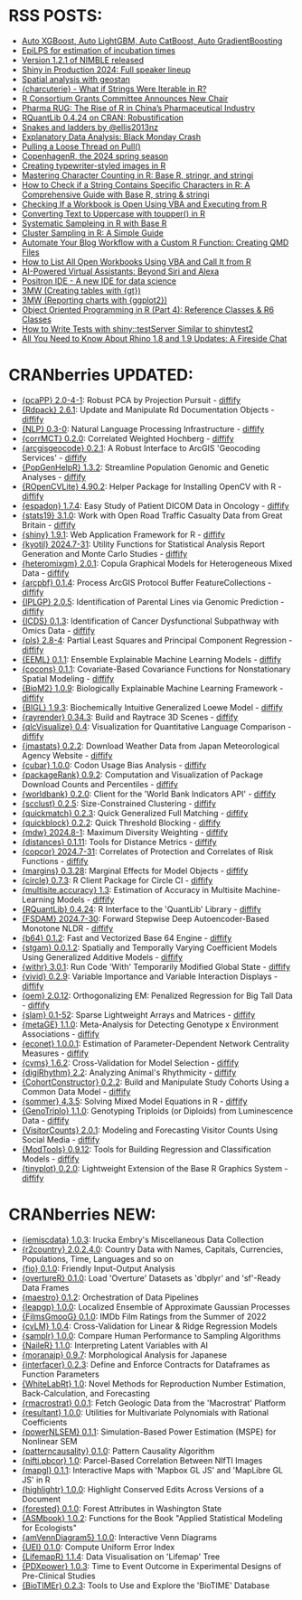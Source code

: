 # RSS POSTS: ##

+ [Auto XGBoost, Auto LightGBM, Auto CatBoost, Auto GradientBoosting](https://thierrymoudiki.github.io/blog/2024/08/05/python/r/unibooster)
+ [EpiLPS for estimation of incubation times](https://statsandr.com/blog/epilps-for-estimation-of-incubation-times/)
+ [Version 1.2.1 of NIMBLE released](https://r-nimble.org/version-1-2-1-of-nimble-released?utm_source=rss&utm_medium=rss&utm_campaign=version-1-2-1-of-nimble-released)
+ [Shiny in Production 2024: Full speaker lineup](https://www.jumpingrivers.com/blog/shiny-in-production-2024-full-lineup/)
+ [Spatial analysis with geostan](https://www.r-spatial.org//r/2024/08/02/geostan-introduction.html)
+ [{charcuterie} - What if Strings Were Iterable in R?](https://jcarroll.com.au/2024/08/03/charcuterie-what-if-strings-were-iterable-in-r/)
+ [R Consortium Grants Committee Announces New Chair](https://www.r-consortium.org/blog/2024/08/02/r-consortium-grants-working-group-announces-new-chair)
+ [Pharma RUG: The Rise of R in China’s Pharmaceutical Industry](https://www.r-consortium.org/blog/2024/08/01/pharma-rug-the-rise-of-r-in-chinas-pharmaceutical-industry)
+ [RQuantLib 0.4.24 on CRAN: Robustification](http://dirk.eddelbuettel.com/blog/2024/07/31#rquantlib_0.4.24)
+ [Snakes and ladders by @ellis2013nz](https://freerangestats.info/blog/2024/08/10/snakes-and-ladders)
+ [Explanatory Data Analysis: Black Monday Crash](https://datageeek.com/2024/08/07/black-monday-crash/)
+ [Pulling a Loose Thread on Pull()](https://win-vector.com/2024/08/01/pulling-a-lose-thread-on-pull/)
+ [CopenhagenR, the 2024 spring season](https://sumsar.net/blog/copenhagenr-2024-spring-season/)
+ [Creating typewriter-styled images in R](https://nrennie.rbind.io/blog/creating-typewriter-images-r/)
+ [Mastering Character Counting in R: Base R, stringr, and stringi](https://www.spsanderson.com/steveondata/posts/2024-08-09/)
+ [How to Check if a String Contains Specific Characters in R: A Comprehensive Guide with Base R, string & stringi](https://www.spsanderson.com/steveondata/posts/2024-08-08/)
+ [Checking If a Workbook is Open Using VBA and Executing from R](https://www.spsanderson.com/steveondata/posts/2024-08-07/)
+ [Converting Text to Uppercase with toupper() in R](https://www.spsanderson.com/steveondata/posts/2024-08-06/)
+ [Systematic Sampleing in R with Base R](https://www.spsanderson.com/steveondata/posts/2024-08-05/)
+ [Cluster Sampling in R: A Simple Guide](https://www.spsanderson.com/steveondata/posts/2024-08-02/)
+ [Automate Your Blog Workflow with a Custom R Function: Creating QMD Files](https://www.spsanderson.com/steveondata/posts/2024-08-01/)
+ [How to List All Open Workbooks Using VBA and Call It from R](https://www.spsanderson.com/steveondata/posts/2024-07-31/)
+ [AI-Powered Virtual Assistants: Beyond Siri and Alexa](https://www.remixinstitute.com/ai-powered-virtual-assistants-beyond-siri-and-alexa/?utm_source=rss&utm_medium=rss&utm_campaign=ai-powered-virtual-assistants-beyond-siri-and-alexa)
+ [Positron IDE - A new IDE for data science](https://drmowinckels.io/blog/2024/positron/)
+ [3MW (Creating tables with {gt})](https://3mw.albert-rapp.de/p/gt-intro)
+ [3MW (Reporting charts with {ggplot2})](https://3mw.albert-rapp.de/p/ggplot-charts-for-reports)
+ [Object Oriented Programming in R (Part 4): Reference Classes & R6 Classes](
		https://appsilon.com/object-oriented-programming-in-r-part-4/		)
+ [How to Write Tests with shiny::testServer Similar to shinytest2](
		https://appsilon.com/how-to-write-tests-with-shiny-testserver/		)
+ [All You Need to Know About Rhino 1.8 and 1.9 Updates: A Fireside Chat](
		https://appsilon.com/all-you-need-to-know-about-rhino-1-8-and-1-9/		)
# CRANberries UPDATED: ##
+ [{pcaPP} 2.0-4-1](https://cran.r-project.org/package=pcaPP): Robust PCA by Projection Pursuit - [diffify](https://diffify.com/R/pcaPP)
+ [{Rdpack} 2.6.1](https://cran.r-project.org/package=Rdpack): Update and Manipulate Rd Documentation Objects - [diffify](https://diffify.com/R/Rdpack)
+ [{NLP} 0.3-0](https://cran.r-project.org/package=NLP): Natural Language Processing Infrastructure - [diffify](https://diffify.com/R/NLP)
+ [{corrMCT} 0.2.0](https://cran.r-project.org/package=corrMCT): Correlated Weighted Hochberg - [diffify](https://diffify.com/R/corrMCT)
+ [{arcgisgeocode} 0.2.1](https://cran.r-project.org/package=arcgisgeocode): A Robust Interface to ArcGIS 'Geocoding Services' - [diffify](https://diffify.com/R/arcgisgeocode)
+ [{PopGenHelpR} 1.3.2](https://cran.r-project.org/package=PopGenHelpR): Streamline Population Genomic and Genetic Analyses - [diffify](https://diffify.com/R/PopGenHelpR)
+ [{ROpenCVLite} 4.90.2](https://cran.r-project.org/package=ROpenCVLite): Helper Package for Installing OpenCV with R - [diffify](https://diffify.com/R/ROpenCVLite)
+ [{espadon} 1.7.4](https://cran.r-project.org/package=espadon): Easy Study of Patient DICOM Data in Oncology - [diffify](https://diffify.com/R/espadon)
+ [{stats19} 3.1.0](https://cran.r-project.org/package=stats19): Work with Open Road Traffic Casualty Data from Great Britain - [diffify](https://diffify.com/R/stats19)
+ [{shiny} 1.9.1](https://cran.r-project.org/package=shiny): Web Application Framework for R - [diffify](https://diffify.com/R/shiny)
+ [{kyotil} 2024.7-31](https://cran.r-project.org/package=kyotil): Utility Functions for Statistical Analysis Report Generation and
Monte Carlo Studies - [diffify](https://diffify.com/R/kyotil)
+ [{heteromixgm} 2.0.1](https://cran.r-project.org/package=heteromixgm): Copula Graphical Models for Heterogeneous Mixed Data - [diffify](https://diffify.com/R/heteromixgm)
+ [{arcpbf} 0.1.4](https://cran.r-project.org/package=arcpbf): Process ArcGIS Protocol Buffer FeatureCollections - [diffify](https://diffify.com/R/arcpbf)
+ [{IPLGP} 2.0.5](https://cran.r-project.org/package=IPLGP): Identification of Parental Lines via Genomic Prediction - [diffify](https://diffify.com/R/IPLGP)
+ [{ICDS} 0.1.3](https://cran.r-project.org/package=ICDS): Identification of Cancer Dysfunctional Subpathway with Omics
Data - [diffify](https://diffify.com/R/ICDS)
+ [{pls} 2.8-4](https://cran.r-project.org/package=pls): Partial Least Squares and Principal Component Regression - [diffify](https://diffify.com/R/pls)
+ [{EEML} 0.1.1](https://cran.r-project.org/package=EEML): Ensemble Explainable Machine Learning Models - [diffify](https://diffify.com/R/EEML)
+ [{cocons} 0.1.1](https://cran.r-project.org/package=cocons): Covariate-Based Covariance Functions for Nonstationary Spatial
Modeling - [diffify](https://diffify.com/R/cocons)
+ [{BioM2} 1.0.9](https://cran.r-project.org/package=BioM2): Biologically Explainable Machine Learning Framework - [diffify](https://diffify.com/R/BioM2)
+ [{BIGL} 1.9.3](https://cran.r-project.org/package=BIGL): Biochemically Intuitive Generalized Loewe Model - [diffify](https://diffify.com/R/BIGL)
+ [{rayrender} 0.34.3](https://cran.r-project.org/package=rayrender): Build and Raytrace 3D Scenes - [diffify](https://diffify.com/R/rayrender)
+ [{qlcVisualize} 0.4](https://cran.r-project.org/package=qlcVisualize): Visualization for Quantitative Language Comparison - [diffify](https://diffify.com/R/qlcVisualize)
+ [{jmastats} 0.2.2](https://cran.r-project.org/package=jmastats): Download Weather Data from Japan Meteorological Agency Website - [diffify](https://diffify.com/R/jmastats)
+ [{cubar} 1.0.0](https://cran.r-project.org/package=cubar): Codon Usage Bias Analysis - [diffify](https://diffify.com/R/cubar)
+ [{packageRank} 0.9.2](https://cran.r-project.org/package=packageRank): Computation and Visualization of Package Download Counts and
Percentiles - [diffify](https://diffify.com/R/packageRank)
+ [{worldbank} 0.2.0](https://cran.r-project.org/package=worldbank): Client for the 'World Bank Indicators API' - [diffify](https://diffify.com/R/worldbank)
+ [{scclust} 0.2.5](https://cran.r-project.org/package=scclust): Size-Constrained Clustering - [diffify](https://diffify.com/R/scclust)
+ [{quickmatch} 0.2.3](https://cran.r-project.org/package=quickmatch): Quick Generalized Full Matching - [diffify](https://diffify.com/R/quickmatch)
+ [{quickblock} 0.2.2](https://cran.r-project.org/package=quickblock): Quick Threshold Blocking - [diffify](https://diffify.com/R/quickblock)
+ [{mdw} 2024.8-1](https://cran.r-project.org/package=mdw): Maximum Diversity Weighting - [diffify](https://diffify.com/R/mdw)
+ [{distances} 0.1.11](https://cran.r-project.org/package=distances): Tools for Distance Metrics - [diffify](https://diffify.com/R/distances)
+ [{copcor} 2024.7-31](https://cran.r-project.org/package=copcor): Correlates of Protection and Correlates of Risk Functions - [diffify](https://diffify.com/R/copcor)
+ [{margins} 0.3.28](https://cran.r-project.org/package=margins): Marginal Effects for Model Objects - [diffify](https://diffify.com/R/margins)
+ [{circle} 0.7.3](https://cran.r-project.org/package=circle): R Client Package for Circle CI - [diffify](https://diffify.com/R/circle)
+ [{multisite.accuracy} 1.3](https://cran.r-project.org/package=multisite.accuracy): Estimation of Accuracy in Multisite Machine-Learning Models - [diffify](https://diffify.com/R/multisite.accuracy)
+ [{RQuantLib} 0.4.24](https://cran.r-project.org/package=RQuantLib): R Interface to the 'QuantLib' Library - [diffify](https://diffify.com/R/RQuantLib)
+ [{FSDAM} 2024.7-30](https://cran.r-project.org/package=FSDAM): Forward Stepwise Deep Autoencoder-Based Monotone NLDR - [diffify](https://diffify.com/R/FSDAM)
+ [{b64} 0.1.2](https://cran.r-project.org/package=b64): Fast and Vectorized Base 64 Engine - [diffify](https://diffify.com/R/b64)
+ [{stgam} 0.0.1.2](https://cran.r-project.org/package=stgam): Spatially and Temporally Varying Coefficient Models Using
Generalized Additive Models - [diffify](https://diffify.com/R/stgam)
+ [{withr} 3.0.1](https://cran.r-project.org/package=withr): Run Code 'With' Temporarily Modified Global State - [diffify](https://diffify.com/R/withr)
+ [{vivid} 0.2.9](https://cran.r-project.org/package=vivid): Variable Importance and Variable Interaction Displays - [diffify](https://diffify.com/R/vivid)
+ [{oem} 2.0.12](https://cran.r-project.org/package=oem): Orthogonalizing EM: Penalized Regression for Big Tall Data - [diffify](https://diffify.com/R/oem)
+ [{slam} 0.1-52](https://cran.r-project.org/package=slam): Sparse Lightweight Arrays and Matrices - [diffify](https://diffify.com/R/slam)
+ [{metaGE} 1.1.0](https://cran.r-project.org/package=metaGE): Meta-Analysis for Detecting Genotype x Environment Associations - [diffify](https://diffify.com/R/metaGE)
+ [{econet} 1.0.0.1](https://cran.r-project.org/package=econet): Estimation of Parameter-Dependent Network Centrality Measures - [diffify](https://diffify.com/R/econet)
+ [{cvms} 1.6.2](https://cran.r-project.org/package=cvms): Cross-Validation for Model Selection - [diffify](https://diffify.com/R/cvms)
+ [{digiRhythm} 2.2](https://cran.r-project.org/package=digiRhythm): Analyzing Animal's Rhythmicity - [diffify](https://diffify.com/R/digiRhythm)
+ [{CohortConstructor} 0.2.2](https://cran.r-project.org/package=CohortConstructor): Build and Manipulate Study Cohorts Using a Common Data Model - [diffify](https://diffify.com/R/CohortConstructor)
+ [{sommer} 4.3.5](https://cran.r-project.org/package=sommer): Solving Mixed Model Equations in R - [diffify](https://diffify.com/R/sommer)
+ [{GenoTriplo} 1.1.0](https://cran.r-project.org/package=GenoTriplo): Genotyping Triploids (or Diploids) from Luminescence Data - [diffify](https://diffify.com/R/GenoTriplo)
+ [{VisitorCounts} 2.0.1](https://cran.r-project.org/package=VisitorCounts): Modeling and Forecasting Visitor Counts Using Social Media - [diffify](https://diffify.com/R/VisitorCounts)
+ [{ModTools} 0.9.12](https://cran.r-project.org/package=ModTools): Tools for Building Regression and Classification Models - [diffify](https://diffify.com/R/ModTools)
+ [{tinyplot} 0.2.0](https://cran.r-project.org/package=tinyplot): Lightweight Extension of the Base R Graphics System - [diffify](https://diffify.com/R/tinyplot)
# CRANberries NEW: ##
+ [{iemiscdata} 1.0.3](https://cran.r-project.org/package=iemiscdata): Irucka Embry's Miscellaneous Data Collection
+ [{r2country} 2.0.2.4.0](https://cran.r-project.org/package=r2country): Country Data with Names, Capitals, Currencies, Populations,
Time, Languages and so on
+ [{fio} 0.1.0](https://cran.r-project.org/package=fio): Friendly Input-Output Analysis
+ [{overtureR} 0.1.0](https://cran.r-project.org/package=overtureR): Load 'Overture' Datasets as 'dbplyr' and 'sf'-Ready Data Frames
+ [{maestro} 0.1.2](https://cran.r-project.org/package=maestro): Orchestration of Data Pipelines
+ [{leapgp} 1.0.0](https://cran.r-project.org/package=leapgp): Localized Ensemble of Approximate Gaussian Processes
+ [{FilmsGmooG} 0.1.0](https://cran.r-project.org/package=FilmsGmooG): IMDb Film Ratings from the Summer of 2022
+ [{cvLM} 1.0.4](https://cran.r-project.org/package=cvLM): Cross-Validation for Linear & Ridge Regression Models
+ [{samplr} 1.0.0](https://cran.r-project.org/package=samplr): Compare Human Performance to Sampling Algorithms
+ [{NaileR} 1.1.0](https://cran.r-project.org/package=NaileR): Interpreting Latent Variables with AI
+ [{moranajp} 0.9.7](https://cran.r-project.org/package=moranajp): Morphological Analysis for Japanese
+ [{interfacer} 0.2.3](https://cran.r-project.org/package=interfacer): Define and Enforce Contracts for Dataframes as Function
Parameters
+ [{WhiteLabRt} 1.0](https://cran.r-project.org/package=WhiteLabRt): Novel Methods for Reproduction Number Estimation,
Back-Calculation, and Forecasting
+ [{rmacrostrat} 0.0.1](https://cran.r-project.org/package=rmacrostrat): Fetch Geologic Data from the 'Macrostrat' Platform
+ [{resultant} 1.0.0](https://cran.r-project.org/package=resultant): Utilities for Multivariate Polynomials with Rational
Coefficients
+ [{powerNLSEM} 0.1.1](https://cran.r-project.org/package=powerNLSEM): Simulation-Based Power Estimation (MSPE) for Nonlinear SEM
+ [{patterncausality} 0.1.0](https://cran.r-project.org/package=patterncausality): Pattern Causality Algorithm
+ [{nifti.pbcor} 1.0](https://cran.r-project.org/package=nifti.pbcor): Parcel-Based Correlation Between NIfTI Images
+ [{mapgl} 0.1.1](https://cran.r-project.org/package=mapgl): Interactive Maps with 'Mapbox GL JS' and 'MapLibre GL JS' in R
+ [{highlightr} 1.0.0](https://cran.r-project.org/package=highlightr): Highlight Conserved Edits Across Versions of a Document
+ [{forested} 0.1.0](https://cran.r-project.org/package=forested): Forest Attributes in Washington State
+ [{ASMbook} 1.0.2](https://cran.r-project.org/package=ASMbook): Functions for the Book "Applied Statistical Modeling for
Ecologists"
+ [{amVennDiagram5} 1.0.0](https://cran.r-project.org/package=amVennDiagram5): Interactive Venn Diagrams
+ [{UEI} 0.1.0](https://cran.r-project.org/package=UEI): Compute Uniform Error Index
+ [{LifemapR} 1.1.4](https://cran.r-project.org/package=LifemapR): Data Visualisation on 'Lifemap' Tree
+ [{PDXpower} 1.0.3](https://cran.r-project.org/package=PDXpower): Time to Event Outcome in Experimental Designs of Pre-Clinical
Studies
+ [{BioTIMEr} 0.2.3](https://cran.r-project.org/package=BioTIMEr): Tools to Use and Explore the 'BioTIME' Database

